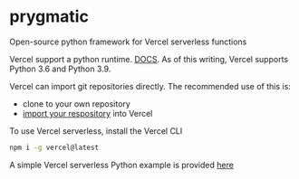 # prygmatic

Open-source python framework for Vercel serverless functions

Vercel support a python runtime. [DOCS](https://vercel.com/docs/concepts/functions/serverless-functions/runtimes/python). As of this writing, Vercel supports Python 3.6 and Python 3.9.

Vercel can import git repositories directly. The recommended use of this is:

- clone to your own repository
- [import your respository](https://vercel.com/docs/concepts/deployments/git) into Vercel

To use Vercel serverless, install the Vercel CLI

```bash
npm i -g vercel@latest
```

A simple Vercel serverless Python example is provided [here](https://vercel.com/docs/concepts/functions/serverless-functions/runtimes/python)
